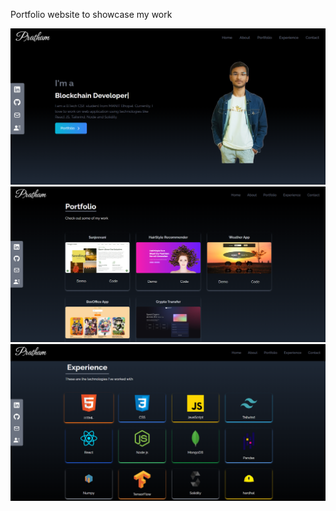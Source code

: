 Portfolio website to showcase my work

![alt text](image.png)
![alt text](image-4.png)
![alt text](image-1.png)